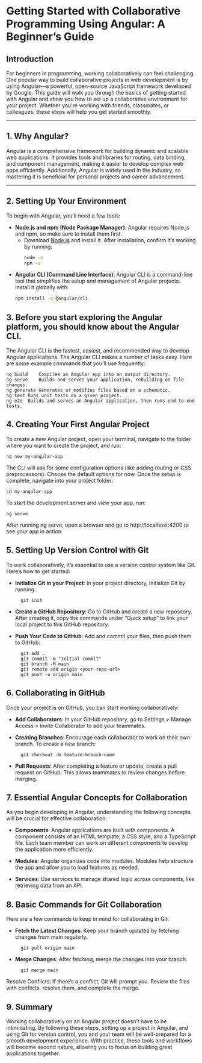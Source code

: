 
# Getting Started with Collaborative Programming Using Angular: A Beginner’s Guide

## Introduction

For beginners in programming, working collaboratively can feel challenging. One popular way to build collaborative projects in web development is by using Angular—a powerful, open-source JavaScript framework developed by Google. This guide will walk you through the basics of getting started with Angular and show you how to set up a collaborative environment for your project. Whether you're working with friends, classmates, or colleagues, these steps will help you get started smoothly.

---

## 1. Why Angular?

Angular is a comprehensive framework for building dynamic and scalable web applications. It provides tools and libraries for routing, data binding, and component management, making it easier to develop complex web apps efficiently. Additionally, Angular is widely used in the industry, so mastering it is beneficial for personal projects and career advancement.

---

## 2. Setting Up Your Environment

To begin with Angular, you'll need a few tools:
- **Node.js and npm (Node Package Manager)**: Angular requires Node.js and npm, so make sure to install them first.
  - Download [Node.js](https://nodejs.org/) and install it. After installation, confirm it’s working by running:
    ```bash
    node -v
    npm -v
    ```
- **Angular CLI (Command Line Interface)**: Angular CLI is a command-line tool that simplifies the setup and management of Angular projects. Install it globally with:
  ```bash
  npm install -g @angular/cli

## 3. Before you start exploring the Angular platform, you should know about the Angular CLI.

The Angular CLI is the fastest, easiest, and recommended way to develop Angular applications. The Angular CLI makes a number of tasks easy. Here are some example commands that you'll use frequently:

    ng build	Compiles an Angular app into an output directory.
    ng serve	Builds and serves your application, rebuilding on file changes.
    ng generate	Generates or modifies files based on a schematic.
    ng test	Runs unit tests on a given project.
    ng e2e	Builds and serves an Angular application, then runs end-to-end tests.

## 4. Creating Your First Angular Project 

To create a new Angular project, open your terminal, navigate to the folder where you want to create the project, and run:

    ng new my-angular-app 


The CLI will ask for some configuration options (like adding routing or CSS preprocessors). Choose the default options for now. Once the setup is complete, navigate into your project folder:

    cd my-angular-app

To start the development server and view your app, run:

    ng serve

After running ng serve, open a browser and go to http://localhost:4200 to see your app in action.

## 5. Setting Up Version Control with Git

To work collaboratively, it’s essential to use a version control system like Git. Here’s how to get started:

- **Initialize Git in your Project**: In your project directory, initialize Git by running:

        git init

- **Create a GitHub Repository**: Go to GitHub and create a new repository. After creating it, copy the commands under “Quick setup” to link your local project to this GitHub repository.

- **Push Your Code to GitHub**: Add and commit your files, then push them to GitHub:

        git add .
        git commit -m "Initial commit"
        git branch -M main
        git remote add origin <your-repo-url>
        git push -u origin main  
    
## 6. Collaborating in GitHub

Once your project is on GitHub, you can start working collaboratively:

- **Add Collaborators**: In your GitHub repository, go to Settings > Manage Access > Invite Collaborator to add your teammates.

- **Creating Branches**: Encourage each collaborator to work on their own branch. To create a new branch:

        git checkout -b feature-branch-name

- **Pull Requests**: After completing a feature or update, create a pull request on GitHub. This allows teammates to review changes before merging.

## 7. Essential Angular Concepts for Collaboration

As you begin developing in Angular, understanding the following concepts will be crucial for effective collaboration:

- **Components**: Angular applications are built with components. A component consists of an HTML template, a CSS style, and a TypeScript file. Each team member can work on different components to develop the application more efficiently.

- **Modules**: Angular organizes code into modules. Modules help structure the app and allow you to load features as needed.

- **Services**: Use services to manage shared logic across components, like retrieving data from an API.

## 8. Basic Commands for Git Collaboration

Here are a few commands to keep in mind for collaborating in Git:

- **Fetch the Latest Changes**: Keep your branch updated by fetching changes from main regularly.

        git pull origin main

- **Merge Changes**: After fetching, merge the changes into your branch.

        git merge main

Resolve Conflicts: If there’s a conflict, Git will prompt you. Review the files with conflicts, resolve them, and complete the merge.

## 9. Summary

Working collaboratively on an Angular project doesn’t have to be intimidating. By following these steps, setting up a project in Angular, and using Git for version control, you and your team will be well-prepared for a smooth development experience. With practice, these tools and workflows will become second nature, allowing you to focus on building great applications together.